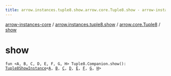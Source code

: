 ```yaml
---
title: arrow.instances.tuple8.show.arrow.core.Tuple8.show - arrow-instances-core
---
```


[arrow-instances-core](../../index.html) / [arrow.instances.tuple8.show](../index.html) / [arrow.core.Tuple8](index.html) / [show](./show.html)

# show

`fun <A, B, C, D, E, F, G, H> Tuple8.Companion.show(): `[`Tuple8ShowInstance`](../../arrow.instances/-tuple8-show-instance/index.html)`<`[`A`](show.html#A)`, `[`B`](show.html#B)`, `[`C`](show.html#C)`, `[`D`](show.html#D)`, `[`E`](show.html#E)`, `[`F`](show.html#F)`, `[`G`](show.html#G)`, `[`H`](show.html#H)`>`